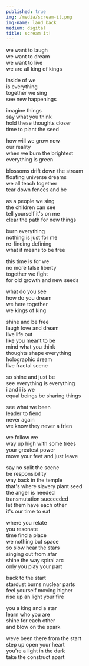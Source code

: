 ```yaml
---
published: true
img: /media/scream-it.png
img-name: land back
medium: digital
title: scream it!
---
```

   
   
we want to laugh  
we want to dream  
we want to live  
we are all king of kings  
  
inside of we  
is everything  
together we sing  
see new happenings  
  
imagine things  
say what you think  
hold these thoughts closer  
time to plant the seed  
  
how will we grow now  
our reality  
when we burn the brightest  
everything is green  
  
blossoms drift down the stream  
floating universe dreams  
we all teach together  
tear down fences and be  
  
as a people we sing  
the children can see  
tell yourself it's on me  
clear the path for new things  
  
burn everything  
nothing is just for me  
re-finding defining  
what it means to be free  
  
this time is for we  
no more false liberty  
together we fight  
for old growth and new seeds  
  
what do you see  
how do you dream  
we here together  
we kings of king  
  
shine and be free  
laugh love and dream  
live life out  
like you meant to be  
mind what you think  
thoughts shape everything  
holographic dream  
live fractal scene  
  
so shine and just be  
see everything is everything  
i and i is we  
equal beings be sharing things  
  
see what we been  
leader to fiend  
never again  
we know they never a frien  
  
we follow we  
way up high with some trees  
your greatest power  
move your feet and just leave  
  
say no split the scene  
be responsibility  
way back in the temple  
that's where slavery plant seed  
the anger is needed  
transmutation succeeded  
let them have each other  
it's our time to eat  
  
where you relate  
you resonate  
time find a place  
we nothing but space  
so slow hear the stars  
singing out from afar  
shine the way spiral arc  
only you play your part  
  
back to the start  
stardust burns nuclear parts  
feel yourself moving higher  
rise up an light your fire  
  
you a king and a star  
learn who you are  
shine for each other  
and blow on the spark  
  
weve been there from the start  
step up open your heart  
you're a light in the dark  
take the construct apart
